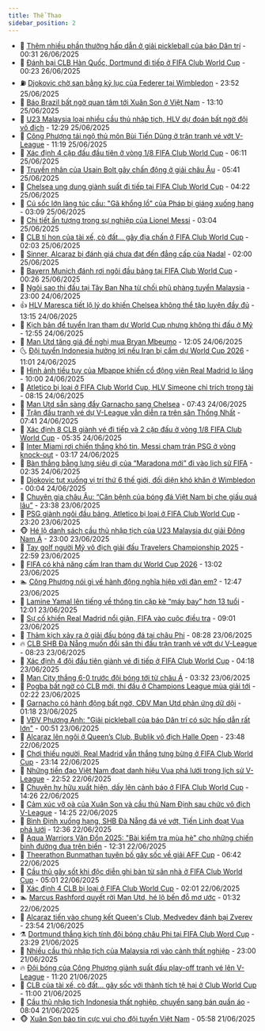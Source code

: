 ```yaml
---
title: Thể Thao
sidebar_position: 2
---
```


<!-- dantri-the-thao:START -->
- 🎡 [Thêm nhiều phần thưởng hấp dẫn ở giải pickleball của báo Dân trí](https://dantri.com.vn/the-thao/them-nhieu-phan-thuong-hap-dan-o-giai-pickleball-cua-bao-dan-tri-20250626072333187.htm) - 00:31 26/06/2025
- 💯 [Đánh bại CLB Hàn Quốc, Dortmund đi tiếp ở FIFA Club World Cup](https://dantri.com.vn/the-thao/danh-bai-clb-han-quoc-dortmund-di-tiep-o-fifa-club-world-cup-20250626070949101.htm) - 00:23 26/06/2025
- ⛽️ [Djokovic chờ san bằng kỷ lục của Federer tại Wimbledon](https://dantri.com.vn/the-thao/djokovic-cho-san-bang-ky-luc-cua-federer-tai-wimbledon-20250626064429848.htm) - 23:52 25/06/2025
- 💃 [Báo Brazil bất ngờ quan tâm tới Xuân Son ở Việt Nam](https://dantri.com.vn/the-thao/bao-brazil-bat-ngo-quan-tam-toi-xuan-son-o-viet-nam-20250625201018319.htm) - 13:10 25/06/2025
- 🌈 [U23 Malaysia loại nhiều cầu thủ nhập tịch, HLV dự đoán bất ngờ đội vô địch](https://dantri.com.vn/the-thao/u23-malaysia-loai-nhieu-cau-thu-nhap-tich-hlv-du-doan-bat-ngo-doi-vo-dich-20250625192933935.htm) - 12:29 25/06/2025
- 🦅 [Công Phượng tái ngộ thủ môn Bùi Tiến Dũng ở trận tranh vé vớt V-League](https://dantri.com.vn/the-thao/cong-phuong-tai-ngo-thu-mon-bui-tien-dung-o-tran-tranh-ve-vot-v-league-20250625144640770.htm) - 11:19 25/06/2025
- 🌝 [Xác định 4 cặp đấu đầu tiên ở vòng 1/8 FIFA Club World Cup](https://dantri.com.vn/the-thao/xac-dinh-4-cap-dau-dau-tien-o-vong-18-fifa-club-world-cup-20250625131042558.htm) - 06:11 25/06/2025
- 🚀 [Truyền nhân của Usain Bolt gây chấn động ở giải châu Âu](https://dantri.com.vn/the-thao/truyen-nhan-cua-usain-bolt-gay-chan-dong-o-giai-chau-au-20250625124050946.htm) - 05:41 25/06/2025
- 🎉 [Chelsea ung dung giành suất đi tiếp tại FIFA Club World Cup](https://dantri.com.vn/the-thao/chelsea-ung-dung-gianh-suat-di-tiep-tai-fifa-club-world-cup-20250625112237429.htm) - 04:22 25/06/2025
- 📝 [Cú sốc lớn làng túc cầu: &quot;Gã khổng lồ&quot; của Pháp bị giáng xuống hạng](https://dantri.com.vn/the-thao/cu-soc-lon-lang-tuc-cau-ga-khong-lo-cua-phap-bi-giang-xuong-hang-20250625100825232.htm) - 03:09 25/06/2025
- 🦄 [Chi tiết ấn tượng trong sự nghiệp của Lionel Messi](https://dantri.com.vn/the-thao/chi-tiet-an-tuong-trong-su-nghiep-cua-lionel-messi-20250625094948151.htm) - 03:04 25/06/2025
- 🎉 [CLB tí hon của tài xế, cò đất… gây địa chấn ở FIFA Club World Cup](https://dantri.com.vn/the-thao/clb-ti-hon-cua-tai-xe-co-dat-gay-dia-chan-o-fifa-club-world-cup-20250625090307911.htm) - 02:03 25/06/2025
- 💼 [Sinner, Alcaraz bị đánh giá chưa đạt đến đẳng cấp của Nadal](https://dantri.com.vn/the-thao/sinner-alcaraz-bi-danh-gia-chua-dat-den-dang-cap-cua-nadal-20250625084333319.htm) - 02:00 25/06/2025
- 🤡 [Bayern Munich đánh rơi ngôi đầu bảng tại FIFA Club World Cup](https://dantri.com.vn/the-thao/bayern-munich-danh-roi-ngoi-dau-bang-tai-fifa-club-world-cup-20250625070953797.htm) - 00:26 25/06/2025
- 🦆 [Ngôi sao thi đấu tại Tây Ban Nha từ chối phũ phàng tuyển Malaysia](https://dantri.com.vn/the-thao/ngoi-sao-thi-dau-tai-tay-ban-nha-tu-choi-phu-phang-tuyen-malaysia-20250624154517639.htm) - 23:00 24/06/2025
- 👍 [HLV Maresca tiết lộ lý do khiến Chelsea không thể tập luyện đầy đủ](https://dantri.com.vn/the-thao/hlv-maresca-tiet-lo-ly-do-khien-chelsea-khong-the-tap-luyen-day-du-20250624182931638.htm) - 13:15 24/06/2025
- 💼 [Kịch bản để tuyển Iran tham dự World Cup nhưng không thi đấu ở Mỹ](https://dantri.com.vn/the-thao/kich-ban-de-tuyen-iran-tham-du-world-cup-nhung-khong-thi-dau-o-my-20250624195504753.htm) - 12:55 24/06/2025
- 🦒 [Man Utd tăng giá đề nghị mua Bryan Mbeumo](https://dantri.com.vn/the-thao/man-utd-tang-gia-de-nghi-mua-bryan-mbeumo-20250624164218223.htm) - 12:05 24/06/2025
- 🌜 [Đội tuyển Indonesia hưởng lợi nếu Iran bị cấm dự World Cup 2026](https://dantri.com.vn/the-thao/doi-tuyen-indonesia-huong-loi-neu-iran-bi-cam-du-world-cup-2026-20250624144407383.htm) - 11:01 24/06/2025
- 🦆 [Hình ảnh tiều tụy của Mbappe khiến cổ động viên Real Madrid lo lắng](https://dantri.com.vn/the-thao/hinh-anh-tieu-tuy-cua-mbappe-khien-co-dong-vien-real-madrid-lo-lang-20250624140820132.htm) - 10:00 24/06/2025
- 💪 [Atletico bị loại ở FIFA Club World Cup, HLV Simeone chỉ trích trọng tài](https://dantri.com.vn/the-thao/atletico-bi-loai-o-fifa-club-world-cup-hlv-simeone-chi-trich-trong-tai-20250624121835275.htm) - 08:15 24/06/2025
- 🧠 [Man Utd sẵn sàng đẩy Garnacho sang Chelsea](https://dantri.com.vn/the-thao/man-utd-san-sang-day-garnacho-sang-chelsea-20250624144333406.htm) - 07:43 24/06/2025
- 🦄 [Trận đấu tranh vé dự V-League vẫn diễn ra trên sân Thống Nhất](https://dantri.com.vn/the-thao/tran-dau-tranh-ve-du-v-league-van-dien-ra-tren-san-thong-nhat-20250624123831756.htm) - 07:41 24/06/2025
- 🥸 [Xác định 8 CLB giành vé đi tiếp và 2 cặp đấu ở vòng 1/8 FIFA Club World Cup](https://dantri.com.vn/the-thao/xac-dinh-8-clb-gianh-ve-di-tiep-va-2-cap-dau-o-vong-18-fifa-club-world-cup-20250624123504001.htm) - 05:35 24/06/2025
- 🤠 [Inter Miami rơi chiến thắng khó tin, Messi chạm trán PSG ở vòng knock-out](https://dantri.com.vn/the-thao/inter-miami-roi-chien-thang-kho-tin-messi-cham-tran-psg-o-vong-knock-out-20250624101720088.htm) - 03:17 24/06/2025
- 👺 [Bàn thắng bằng lưng siêu dị của “Maradona mới” đi vào lịch sử FIFA](https://dantri.com.vn/the-thao/ban-thang-bang-lung-sieu-di-cua-maradona-moi-di-vao-lich-su-fifa-20250624093533965.htm) - 02:35 24/06/2025
- 📝 [Djokovic tụt xuống vị trí thứ 6 thế giới, đối diện khó khăn ở Wimbledon](https://dantri.com.vn/the-thao/djokovic-tut-xuong-vi-tri-thu-6-the-gioi-doi-dien-kho-khan-o-wimbledon-20250624065753682.htm) - 00:04 24/06/2025
- 🦆 [Chuyên gia châu Âu: “Căn bệnh của bóng đá Việt Nam bị che giấu quá lâu”](https://dantri.com.vn/the-thao/chuyen-gia-chau-au-can-benh-cua-bong-da-viet-nam-bi-che-giau-qua-lau-20250618202137426.htm) - 23:38 23/06/2025
- 🥳 [PSG giành ngôi đầu bảng, Atletico bị loại ở FIFA Club World Cup](https://dantri.com.vn/the-thao/psg-gianh-ngoi-dau-bang-atletico-bi-loai-o-fifa-club-world-cup-20250624061301264.htm) - 23:20 23/06/2025
- 🐵 [Hé lộ danh sách cầu thủ nhập tịch của U23 Malaysia dự giải Đông Nam Á](https://dantri.com.vn/the-thao/he-lo-danh-sach-cau-thu-nhap-tich-cua-u23-malaysia-du-giai-dong-nam-a-20250623185715907.htm) - 23:00 23/06/2025
- 🤩 [Tay golf người Mỹ vô địch giải đấu Travelers Championship 2025](https://dantri.com.vn/the-thao/tay-golf-nguoi-my-vo-dich-giai-dau-travelers-championship-2025-20250623225549795.htm) - 22:59 23/06/2025
- 🤠 [FIFA có khả năng cấm Iran tham dự World Cup 2026](https://dantri.com.vn/the-thao/fifa-co-kha-nang-cam-iran-tham-du-world-cup-2026-20250623183908834.htm) - 13:02 23/06/2025
- 🏊 [Công Phượng nói gì về hành động nghĩa hiệp với đàn em?](https://dantri.com.vn/the-thao/cong-phuong-noi-gi-ve-hanh-dong-nghia-hiep-voi-dan-em-20250623194708047.htm) - 12:47 23/06/2025
- 🗽 [Lamine Yamal lên tiếng về thông tin cặp kè “máy bay” hơn 13 tuổi](https://dantri.com.vn/the-thao/lamine-yamal-len-tieng-ve-thong-tin-cap-ke-may-bay-hon-13-tuoi-20250623190100793.htm) - 12:01 23/06/2025
- 🚀 [Sự cố khiến Real Madrid nổi giận, FIFA vào cuộc điều tra](https://dantri.com.vn/the-thao/su-co-khien-real-madrid-noi-gian-fifa-vao-cuoc-dieu-tra-20250623154943698.htm) - 09:01 23/06/2025
- 🎉 [Thảm kịch xảy ra ở giải đấu bóng đá tại châu Phi](https://dantri.com.vn/the-thao/tham-kich-xay-ra-o-giai-dau-bong-da-tai-chau-phi-20250623150138039.htm) - 08:28 23/06/2025
- 🔥 [CLB SHB Đà Nẵng muốn đổi sân thi đấu trận tranh vé vớt dự V-League](https://dantri.com.vn/the-thao/clb-shb-da-nang-muon-doi-san-thi-dau-tran-tranh-ve-vot-du-v-league-20250623132340279.htm) - 08:23 23/06/2025
- 🎉 [Xác định 4 đội đầu tiên giành vé đi tiếp ở FIFA Club World Cup](https://dantri.com.vn/the-thao/xac-dinh-4-doi-dau-tien-gianh-ve-di-tiep-o-fifa-club-world-cup-20250623111803218.htm) - 04:18 23/06/2025
- 🎡 [Man City thắng 6-0 trước đội bóng tới từ châu Á](https://dantri.com.vn/the-thao/man-city-thang-6-0-truoc-doi-bong-toi-tu-chau-a-20250623103202056.htm) - 03:32 23/06/2025
- 🐻 [Pogba bất ngờ có CLB mới, thi đấu ở Champions League mùa giải tới](https://dantri.com.vn/the-thao/pogba-bat-ngo-co-clb-moi-thi-dau-o-champions-league-mua-giai-toi-20250623092225876.htm) - 02:22 23/06/2025
- 🌊 [Garnacho có hành động bất ngờ, CĐV Man Utd phản ứng dữ dội](https://dantri.com.vn/the-thao/garnacho-co-hanh-dong-bat-ngo-cdv-man-utd-phan-ung-du-doi-20250623075241861.htm) - 01:18 23/06/2025
- 💃 [VĐV Phương Anh: &quot;Giải pickleball của báo Dân trí có sức hấp dẫn rất lớn&quot;](https://dantri.com.vn/the-thao/vdv-phuong-anh-giai-pickleball-cua-bao-dan-tri-co-suc-hap-dan-rat-lon-20250622230114895.htm) - 00:51 23/06/2025
- 🤔 [Alcaraz lên ngôi ở Queen’s Club, Bublik vô địch Halle Open](https://dantri.com.vn/the-thao/alcaraz-len-ngoi-o-queens-club-bublik-vo-dich-halle-open-20250623064550726.htm) - 23:48 22/06/2025
- 🤭 [Chơi thiếu người, Real Madrid vẫn thắng tưng bừng ở FIFA Club World Cup](https://dantri.com.vn/the-thao/choi-thieu-nguoi-real-madrid-van-thang-tung-bung-o-fifa-club-world-cup-20250623061313086.htm) - 23:14 22/06/2025
- 👹 [Những tiền đạo Việt Nam đoạt danh hiệu Vua phá lưới trong lịch sử V-League](https://dantri.com.vn/the-thao/nhung-tien-dao-viet-nam-doat-danh-hieu-vua-pha-luoi-trong-lich-su-v-league-20250622225436068.htm) - 22:52 22/06/2025
- 🗽 [Chuyện hy hữu xuất hiện, dấy lên cảnh báo ở FIFA Club World Cup](https://dantri.com.vn/the-thao/chuyen-hy-huu-xuat-hien-day-len-canh-bao-o-fifa-club-world-cup-20250622184002065.htm) - 14:26 22/06/2025
- 🥳 [Cảm xúc vỡ oà của Xuân Son và cầu thủ Nam Định sau chức vô địch V-League](https://dantri.com.vn/the-thao/cam-xuc-vo-oa-cua-xuan-son-va-cau-thu-nam-dinh-sau-chuc-vo-dich-v-league-20250622210816550.htm) - 14:25 22/06/2025
- 💃 [Bình Định xuống hạng, SHB Đà Nẵng đá vé vớt, Tiến Linh đoạt Vua phá lưới](https://dantri.com.vn/the-thao/binh-dinh-xuong-hang-shb-da-nang-da-ve-vot-tien-linh-doat-vua-pha-luoi-20250622193001868.htm) - 12:36 22/06/2025
- 🧰 [Aqua Warriors Vân Đồn 2025: &quot;Bài kiểm tra mùa hè&quot; cho những chiến binh đường đua trên biển](https://dantri.com.vn/the-thao/aqua-warriors-van-don-2025-bai-kiem-tra-mua-he-cho-nhung-chien-binh-duong-dua-tren-bien-20250622190313764.htm) - 12:31 22/06/2025
- 💪 [Theerathon Bunmathan tuyên bố gây sốc về giải AFF Cup](https://dantri.com.vn/the-thao/theerathon-bunmathan-tuyen-bo-gay-soc-ve-giai-aff-cup-20250622134145812.htm) - 06:42 22/06/2025
- 🚀 [Cầu thủ gây sốt khi độc diễn ghi bàn từ sân nhà ở FIFA Club World Cup](https://dantri.com.vn/the-thao/cau-thu-gay-sot-khi-doc-dien-ghi-ban-tu-san-nha-o-fifa-club-world-cup-20250622114522483.htm) - 05:01 22/06/2025
- 🤠 [Xác định 4 CLB bị loại ở FIFA Club World Cup](https://dantri.com.vn/the-thao/xac-dinh-4-clb-bi-loai-o-fifa-club-world-cup-20250622084219150.htm) - 02:01 22/06/2025
- 🏊 [Marcus Rashford quyết rời Man Utd, hé lộ bến đỗ mơ ước](https://dantri.com.vn/the-thao/marcus-rashford-quyet-roi-man-utd-he-lo-ben-do-mo-uoc-20250622080234527.htm) - 01:32 22/06/2025
- 🦄 [Alcaraz tiến vào chung kết Queen&#39;s Club, Medvedev đánh bại Zverev](https://dantri.com.vn/the-thao/alcaraz-tien-vao-chung-ket-queens-club-medvedev-danh-bai-zverev-20250622065016737.htm) - 23:54 21/06/2025
- ⚗️ [Dortmund thắng kịch tính đội bóng châu Phi tại FIFA Club Word Cup](https://dantri.com.vn/the-thao/dortmund-thang-kich-tinh-doi-bong-chau-phi-tai-fifa-club-word-cup-20250622052914150.htm) - 23:29 21/06/2025
- 🥷 [Nhiều cầu thủ nhập tịch của Malaysia rơi vào cảnh thất nghiệp](https://dantri.com.vn/the-thao/nhieu-cau-thu-nhap-tich-cua-malaysia-roi-vao-canh-that-nghiep-20250621192042834.htm) - 23:00 21/06/2025
- 🔥 [Đội bóng của Công Phượng giành suất đấu play-off tranh vé lên V-League](https://dantri.com.vn/the-thao/doi-bong-cua-cong-phuong-gianh-suat-dau-play-off-tranh-ve-len-v-league-20250621181710575.htm) - 11:20 21/06/2025
- 🦅 [CLB của tài xế, cò đất… gây sốc với thành tích tệ hại ở Club World Cup](https://dantri.com.vn/the-thao/clb-cua-tai-xe-co-dat-gay-soc-voi-thanh-tich-te-hai-o-club-world-cup-20250621175025038.htm) - 11:00 21/06/2025
- 🌝 [Cầu thủ nhập tịch Indonesia thất nghiệp, chuyển sang bán quần áo](https://dantri.com.vn/the-thao/cau-thu-nhap-tich-indonesia-that-nghiep-chuyen-sang-ban-quan-ao-20250621135620120.htm) - 08:04 21/06/2025
- 🐵 [Xuân Son báo tin cực vui cho đội tuyển Việt Nam](https://dantri.com.vn/the-thao/xuan-son-bao-tin-cuc-vui-cho-doi-tuyen-viet-nam-20250621125810666.htm) - 05:58 21/06/2025<!-- dantri-the-thao:END -->
